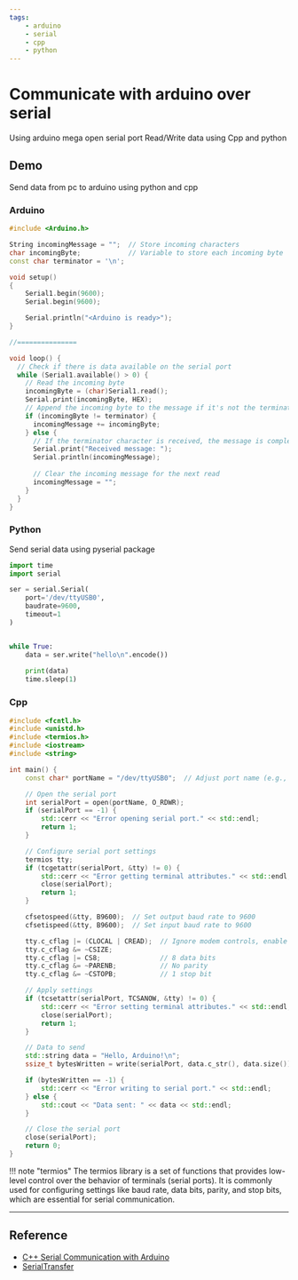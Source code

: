 ```yaml
---
tags:
    - arduino
    - serial
    - cpp
    - python
---
```


# Communicate with arduino over serial
Using arduino mega open serial port Read/Write data using Cpp and python

## Demo 
Send data from pc to arduino using python and cpp

### Arduino
```cpp title="get data from serial"
#include <Arduino.h>

String incomingMessage = "";  // Store incoming characters
char incomingByte;            // Variable to store each incoming byte
const char terminator = '\n'; 

void setup()
{
    Serial1.begin(9600);
    Serial.begin(9600);

    Serial.println("<Arduino is ready>");
}

//===============

void loop() {
  // Check if there is data available on the serial port
  while (Serial1.available() > 0) {
    // Read the incoming byte
    incomingByte = (char)Serial1.read();
    Serial.print(incomingByte, HEX);
    // Append the incoming byte to the message if it's not the termination character
    if (incomingByte != terminator) {
      incomingMessage += incomingByte;
    } else {
      // If the terminator character is received, the message is complete
      Serial.print("Received message: ");
      Serial.println(incomingMessage);
      
      // Clear the incoming message for the next read
      incomingMessage = "";
    }
  }
}


```

### Python
Send serial data using pyserial package

```python title="send data to arduino"
import time
import serial

ser = serial.Serial(
    port='/dev/ttyUSB0',
    baudrate=9600,
    timeout=1
)


while True:
    data = ser.write("hello\n".encode())
    
    print(data)
    time.sleep(1)

```

### Cpp

```cpp
#include <fcntl.h>
#include <unistd.h>
#include <termios.h>
#include <iostream>
#include <string>

int main() {
    const char* portName = "/dev/ttyUSB0";  // Adjust port name (e.g., "/dev/ttyUSB0" or "/dev/ttyACM0")

    // Open the serial port
    int serialPort = open(portName, O_RDWR);
    if (serialPort == -1) {
        std::cerr << "Error opening serial port." << std::endl;
        return 1;
    }

    // Configure serial port settings
    termios tty;
    if (tcgetattr(serialPort, &tty) != 0) {
        std::cerr << "Error getting terminal attributes." << std::endl;
        close(serialPort);
        return 1;
    }

    cfsetospeed(&tty, B9600);  // Set output baud rate to 9600
    cfsetispeed(&tty, B9600);  // Set input baud rate to 9600

    tty.c_cflag |= (CLOCAL | CREAD);  // Ignore modem controls, enable reading
    tty.c_cflag &= ~CSIZE;
    tty.c_cflag |= CS8;               // 8 data bits
    tty.c_cflag &= ~PARENB;           // No parity
    tty.c_cflag &= ~CSTOPB;           // 1 stop bit

    // Apply settings
    if (tcsetattr(serialPort, TCSANOW, &tty) != 0) {
        std::cerr << "Error setting terminal attributes." << std::endl;
        close(serialPort);
        return 1;
    }

    // Data to send
    std::string data = "Hello, Arduino!\n";
    ssize_t bytesWritten = write(serialPort, data.c_str(), data.size());

    if (bytesWritten == -1) {
        std::cerr << "Error writing to serial port." << std::endl;
    } else {
        std::cout << "Data sent: " << data << std::endl;
    }

    // Close the serial port
    close(serialPort);
    return 0;
}
```

!!! note "termios"
    The termios library is a set of functions that provides low-level control over the behavior of terminals (serial ports). It is commonly used for configuring settings like baud rate, data bits, parity, and stop bits, which are essential for serial communication.
     

---

## Reference
- [C++ Serial Communication with Arduino](https://youtu.be/uHw7QyL4CM8)
- [SerialTransfer](https://github.com/PowerBroker2/SerialTransfer)